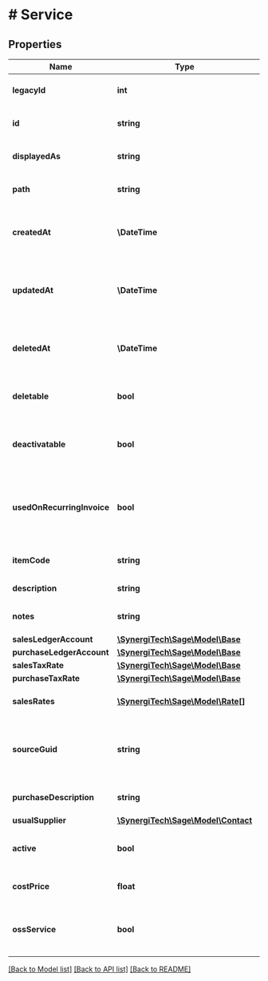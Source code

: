# # Service

## Properties

Name | Type | Description | Notes
------------ | ------------- | ------------- | -------------
**legacyId** | **int** | The legacy ID for the item | [optional]
**id** | **string** | The unique identifier for the item | [optional]
**displayedAs** | **string** | The name of the resource | [optional]
**path** | **string** | The API path for the resource | [optional]
**createdAt** | **\DateTime** | The datetime when the item was created | [optional]
**updatedAt** | **\DateTime** | The datetime when the item was last updated | [optional]
**deletedAt** | **\DateTime** | The datetime when the item was deleted | [optional]
**deletable** | **bool** | Indicates whether the service can be deleted | [optional]
**deactivatable** | **bool** | Indicates whether the service can be deactivated | [optional]
**usedOnRecurringInvoice** | **bool** | Indicates whether the service has been used on a recurring invoice | [optional]
**itemCode** | **string** | The item code for the service | [optional]
**description** | **string** | The service description | [optional]
**notes** | **string** | The notes for the service | [optional]
**salesLedgerAccount** | [**\SynergiTech\Sage\Model\Base**](Base.md) |  | [optional]
**purchaseLedgerAccount** | [**\SynergiTech\Sage\Model\Base**](Base.md) |  | [optional]
**salesTaxRate** | [**\SynergiTech\Sage\Model\Base**](Base.md) |  | [optional]
**purchaseTaxRate** | [**\SynergiTech\Sage\Model\Base**](Base.md) |  | [optional]
**salesRates** | [**\SynergiTech\Sage\Model\Rate[]**](Rate.md) | The sales rates for the service | [optional]
**sourceGuid** | **string** | Used when importing services from external sources | [optional]
**purchaseDescription** | **string** | The service purchase description | [optional]
**usualSupplier** | [**\SynergiTech\Sage\Model\Contact**](Contact.md) |  | [optional]
**active** | **bool** | Indicates whether the service is active | [optional]
**costPrice** | **float** | The cost price of the service | [optional]
**ossService** | **bool** | Indicates whether the service is One Stop Shop | [optional]

[[Back to Model list]](../../README.md#models) [[Back to API list]](../../README.md#endpoints) [[Back to README]](../../README.md)
